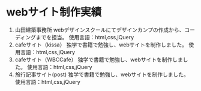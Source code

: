 # webサイト制作実績
1. 山田建築事務所
  webデザインスクールにてデザインカンプの作成から、コーディングまでを担当。
使用言語：html,css,jQuery
2. cafeサイト（kissa）
  独学で書籍で勉強し、webサイトを制作しました。
  使用言語：html,css,jQuery
3. cafeサイト（WBCCafe）
  独学で書籍で勉強し、webサイトを制作しました。
  使用言語：html,css,jQuery
4. 旅行記事サイト(post)
  独学で書籍で勉強し、webサイトを制作しました。
  使用言語：html,css,jQuery
